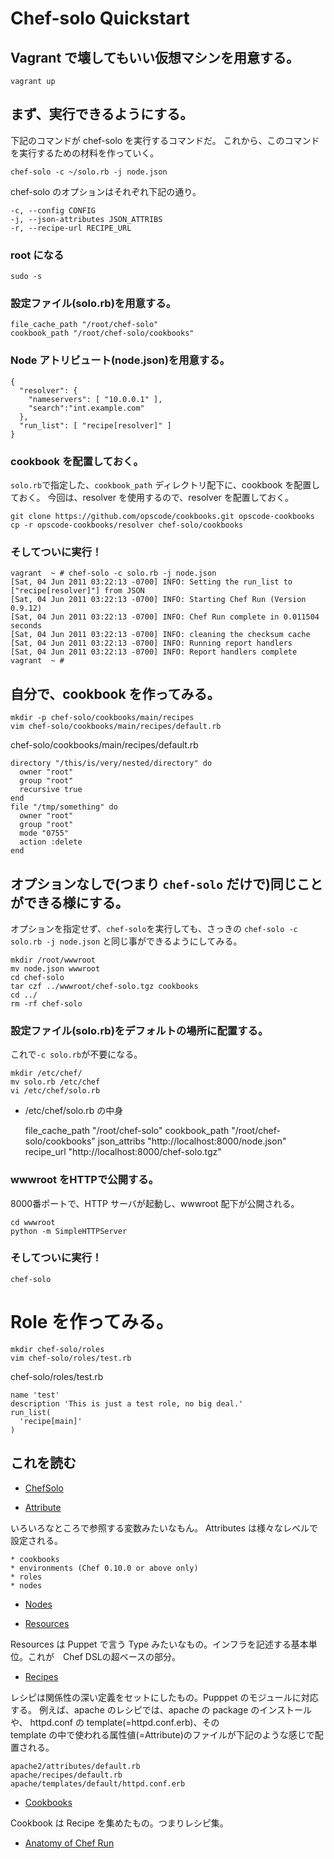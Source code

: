 Chef-solo Quickstart
==================================

Vagrant で壊してもいい仮想マシンを用意する。
----------------------------------
    vagrant up

まず、実行できるようにする。
----------------------------------
下記のコマンドが chef-solo を実行するコマンドだ。
これから、このコマンドを実行するための材料を作っていく。

    chef-solo -c ~/solo.rb -j node.json

chef-solo のオプションはそれぞれ下記の通り。

    -c, --config CONFIG
    -j, --json-attributes JSON_ATTRIBS
    -r, --recipe-url RECIPE_URL

### root になる
    sudo -s

### 設定ファイル(solo.rb)を用意する。

    file_cache_path "/root/chef-solo"
    cookbook_path "/root/chef-solo/cookbooks"

### Node アトリビュート(node.json)を用意する。

    {
      "resolver": {
        "nameservers": [ "10.0.0.1" ],
        "search":"int.example.com"
      },
      "run_list": [ "recipe[resolver]" ]
    }

### cookbook を配置しておく。

`solo.rb`で指定した、`cookbook_path` ディレクトリ配下に、cookbook を配置しておく。
今回は、resolver を使用するので、resolver を配置しておく。

    git clone https://github.com/opscode/cookbooks.git opscode-cookbooks
    cp -r opscode-cookbooks/resolver chef-solo/cookbooks

### そしてついに実行！

    vagrant  ~ # chef-solo -c solo.rb -j node.json
    [Sat, 04 Jun 2011 03:22:13 -0700] INFO: Setting the run_list to ["recipe[resolver]"] from JSON
    [Sat, 04 Jun 2011 03:22:13 -0700] INFO: Starting Chef Run (Version 0.9.12)
    [Sat, 04 Jun 2011 03:22:13 -0700] INFO: Chef Run complete in 0.011504 seconds
    [Sat, 04 Jun 2011 03:22:13 -0700] INFO: cleaning the checksum cache
    [Sat, 04 Jun 2011 03:22:13 -0700] INFO: Running report handlers
    [Sat, 04 Jun 2011 03:22:13 -0700] INFO: Report handlers complete
    vagrant  ~ #


自分で、cookbook を作ってみる。
----------------------------------

    mkdir -p chef-solo/cookbooks/main/recipes
    vim chef-solo/cookbooks/main/recipes/default.rb

chef-solo/cookbooks/main/recipes/default.rb

    directory "/this/is/very/nested/directory" do
      owner "root"
      group "root"
      recursive true
    end
    file "/tmp/something" do
      owner "root"
      group "root"
      mode "0755"
      action :delete
    end

オプションなしで(つまり `chef-solo` だけで)同じことができる様にする。
----------------------------------
オプションを指定せず、`chef-solo`を実行しても、さっきの `chef-solo -c solo.rb -j node.json` と同じ事ができるようにしてみる。

    mkdir /root/wwwroot
    mv node.json wwwroot
    cd chef-solo
    tar czf ../wwwroot/chef-solo.tgz cookbooks
    cd ../
    rm -rf chef-solo

### 設定ファイル(solo.rb)をデフォルトの場所に配置する。

これで`-c solo.rb`が不要になる。

    mkdir /etc/chef/
    mv solo.rb /etc/chef
    vi /etc/chef/solo.rb

* /etc/chef/solo.rb の中身

    file_cache_path "/root/chef-solo"
    cookbook_path   "/root/chef-solo/cookbooks"
    json_attribs    "http://localhost:8000/node.json"
    recipe_url      "http://localhost:8000/chef-solo.tgz"

### wwwroot をHTTPで公開する。
8000番ポートで、HTTP サーバが起動し、wwwroot 配下が公開される。

    cd wwwroot
    python -m SimpleHTTPServer

### そしてついに実行！
    chef-solo

Role を作ってみる。
==================================
    mkdir chef-solo/roles
    vim chef-solo/roles/test.rb

chef-solo/roles/test.rb

    name 'test'
    description 'This is just a test role, no big deal.'
    run_list(
      'recipe[main]'
    )

これを読む
----------------------------------
* [ChefSolo](http://wiki.opscode.com/display/chef/Chef+Solo)

* [Attribute](http://wiki.opscode.com/display/chef/Attributes)

いろいろなところで参照する変数みたいなもん。
Attributes は様々なレベルで設定される。

    * cookbooks
    * environments (Chef 0.10.0 or above only)
    * roles
    * nodes

* [Nodes](http://wiki.opscode.com/display/chef/Nodes)

* [Resources](http://wiki.opscode.com/display/chef/Resources)

Resources は Puppet で言う Type みたいなもの。インフラを記述する基本単位。これが　Chef DSLの超ベースの部分。

* [Recipes](http://wiki.opscode.com/display/chef/Recipes)

レシピは関係性の深い定義をセットにしたもの。Pupppet のモジュールに対応する。
例えば、apache のレシピでは、apache の package のインストールや、 httpd.conf の template(=httpd.conf.erb)、その  
template の中で使われる属性値(=Attribute)のファイルが下記のような感じで配置される。

    apache2/attributes/default.rb
    apache/recipes/default.rb
    apache/templates/default/httpd.conf.erb

* [Cookbooks](http://wiki.opscode.com/display/chef/Cookbooks)

Cookbook は Recipe を集めたもの。つまりレシピ集。

* [ Anatomy of Chef Run ](http://wiki.opscode.com/display/chef/Anatomy+of+a+Chef+Run)

